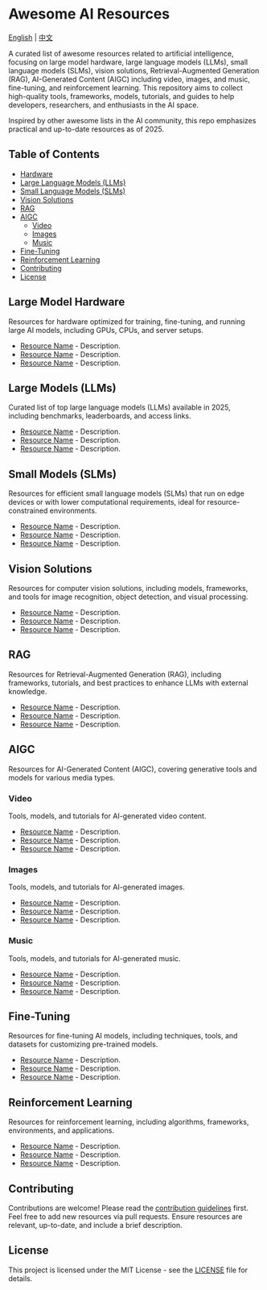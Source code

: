 # Awesome AI Resources

[English](README.md) | [中文](README.zh.md)

A curated list of awesome resources related to artificial intelligence, focusing on large model hardware, large language models (LLMs), small language models (SLMs), vision solutions, Retrieval-Augmented Generation (RAG), AI-Generated Content (AIGC) including video, images, and music, fine-tuning, and reinforcement learning. This repository aims to collect high-quality tools, frameworks, models, tutorials, and guides to help developers, researchers, and enthusiasts in the AI space.

Inspired by other awesome lists in the AI community, this repo emphasizes practical and up-to-date resources as of 2025.

## Table of Contents

- [Hardware](#large-model-hardware)
- [Large Language Models (LLMs)](#large-models-llms)
- [Small Language Models (SLMs)](#small-models-slms)
- [Vision Solutions](#vision-solutions)
- [RAG](#rag)
- [AIGC](#aigc)
  - [Video](#video)
  - [Images](#images)
  - [Music](#music)
- [Fine-Tuning](#fine-tuning)
- [Reinforcement Learning](#reinforcement-learning)
- [Contributing](#contributing)
- [License](#license)

## Large Model Hardware

Resources for hardware optimized for training, fine-tuning, and running large AI models, including GPUs, CPUs, and server setups.

- [Resource Name](link) - Description.
- [Resource Name](link) - Description.
- [Resource Name](link) - Description.

## Large Models (LLMs)

Curated list of top large language models (LLMs) available in 2025, including benchmarks, leaderboards, and access links.

- [Resource Name](link) - Description.
- [Resource Name](link) - Description.
- [Resource Name](link) - Description.

## Small Models (SLMs)

Resources for efficient small language models (SLMs) that run on edge devices or with lower computational requirements, ideal for resource-constrained environments.

- [Resource Name](link) - Description.
- [Resource Name](link) - Description.
- [Resource Name](link) - Description.

## Vision Solutions

Resources for computer vision solutions, including models, frameworks, and tools for image recognition, object detection, and visual processing.

- [Resource Name](link) - Description.
- [Resource Name](link) - Description.
- [Resource Name](link) - Description.

## RAG

Resources for Retrieval-Augmented Generation (RAG), including frameworks, tutorials, and best practices to enhance LLMs with external knowledge.

- [Resource Name](link) - Description.
- [Resource Name](link) - Description.
- [Resource Name](link) - Description.

## AIGC

Resources for AI-Generated Content (AIGC), covering generative tools and models for various media types.

### Video

Tools, models, and tutorials for AI-generated video content.

- [Resource Name](link) - Description.
- [Resource Name](link) - Description.
- [Resource Name](link) - Description.

### Images

Tools, models, and tutorials for AI-generated images.

- [Resource Name](link) - Description.
- [Resource Name](link) - Description.
- [Resource Name](link) - Description.

### Music

Tools, models, and tutorials for AI-generated music.

- [Resource Name](link) - Description.
- [Resource Name](link) - Description.
- [Resource Name](link) - Description.

## Fine-Tuning

Resources for fine-tuning AI models, including techniques, tools, and datasets for customizing pre-trained models.

- [Resource Name](link) - Description.
- [Resource Name](link) - Description.
- [Resource Name](link) - Description.

## Reinforcement Learning

Resources for reinforcement learning, including algorithms, frameworks, environments, and applications.

- [Resource Name](link) - Description.
- [Resource Name](link) - Description.
- [Resource Name](link) - Description.

## Contributing

Contributions are welcome! Please read the [contribution guidelines](CONTRIBUTING.md) first. Feel free to add new resources via pull requests. Ensure resources are relevant, up-to-date, and include a brief description.

## License

This project is licensed under the MIT License - see the [LICENSE](LICENSE) file for details.
